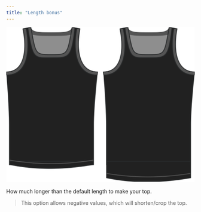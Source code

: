```yaml
---
title: "Length bonus"
---
```


![The length bonus option on Aaron](./lengthbonus.svg)

How much longer than the default length to make your top.

> This option allows negative values, which will shorten/crop the top.




